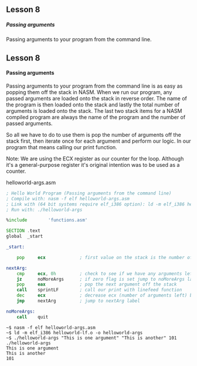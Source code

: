 ## Lesson 8

##### Passing arguments

Passing arguments to your program from the command line.

<!-- more -->

## Lesson 8

#### Passing arguments


Passing arguments to your program from the command line is as easy as popping them off the stack in NASM. When we run our program, any passed arguments are loaded onto the stack in reverse order.  The name of the program is then loaded onto the stack and lastly the total number of arguments is loaded onto the stack. The last two stack items for a NASM compiled program are always the name of the program and the number of passed arguments.

So all we have to do to use them is pop the number of arguments off the stack first, then iterate once for each argument and perform our logic. In our program that means calling our print function.

Note:
We are using the ECX register as our counter for the loop. Although it's a general-purpose register it's original intention was to be used as a counter.

helloworld-args.asm
```asm
; Hello World Program (Passing arguments from the command line)
; Compile with: nasm -f elf helloworld-args.asm
; Link with (64 bit systems require elf_i386 option): ld -m elf_i386 helloworld-args.o -o helloworld-args
; Run with: ./helloworld-args

%include        'functions.asm'

SECTION .text
global  _start

_start:

    pop     ecx             ; first value on the stack is the number of arguments

nextArg:
    cmp     ecx, 0h         ; check to see if we have any arguments left
    jz      noMoreArgs      ; if zero flag is set jump to noMoreArgs label (jumping over the end of the loop)
    pop     eax             ; pop the next argument off the stack
    call    sprintLF        ; call our print with linefeed function
    dec     ecx             ; decrease ecx (number of arguments left) by 1
    jmp     nextArg         ; jump to nextArg label

noMoreArgs:
    call    quit
```

```
~$ nasm -f elf helloworld-args.asm
~$ ld -m elf_i386 helloworld-lf.o -o helloworld-args
~$ ./helloworld-args "This is one argument" "This is another" 101
./helloworld-args
This is one argument
This is another
101
```
